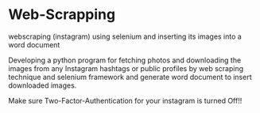 # Web-Scrapping
webscraping (instagram) using selenium and inserting its images into a word document

Developing a python program for fetching photos and downloading the images from any Instagram hashtags or public profiles by web scraping technique and selenium framework 
and generate word document to insert downloaded images.

Make sure Two-Factor-Authentication for your instagram is turned Off!!
